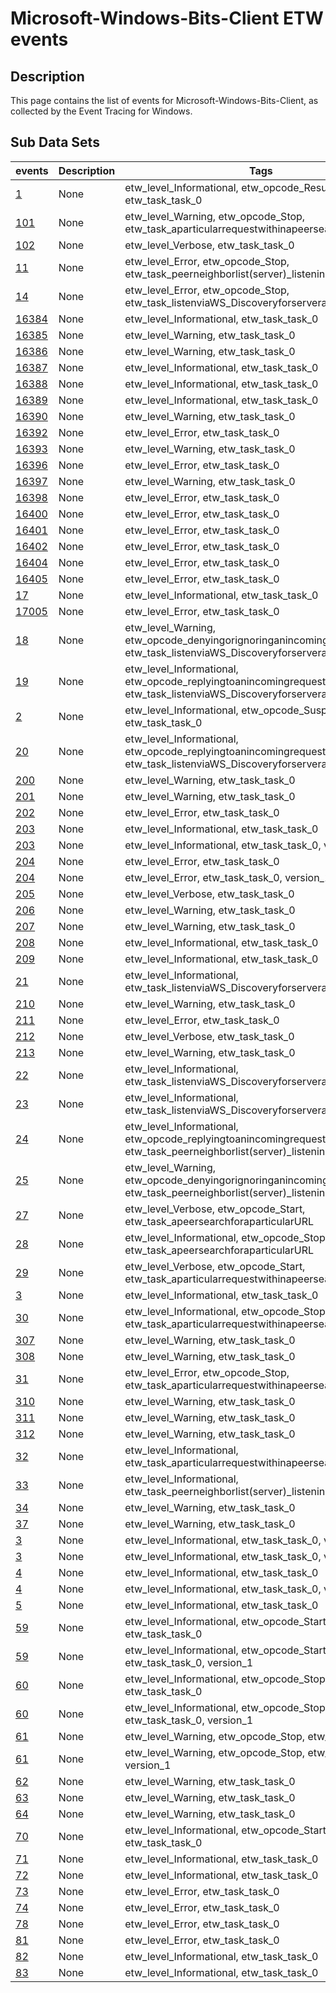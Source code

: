 # Microsoft-Windows-Bits-Client ETW events

## Description
This page contains the list of events for Microsoft-Windows-Bits-Client, as collected by the Event Tracing for Windows.

## Sub Data Sets
|events|Description|Tags|
|---|---|---|
|[1](events/event-1.md)|None|etw_level_Informational, etw_opcode_Resume, etw_task_task_0|
|[101](events/event-101.md)|None|etw_level_Warning, etw_opcode_Stop, etw_task_aparticularrequestwithinapeersearch|
|[102](events/event-102.md)|None|etw_level_Verbose, etw_task_task_0|
|[11](events/event-11.md)|None|etw_level_Error, etw_opcode_Stop, etw_task_peerneighborlist(server)_listeningforclients|
|[14](events/event-14.md)|None|etw_level_Error, etw_opcode_Stop, etw_task_listenviaWS_Discoveryforserverannouncements|
|[16384](events/event-16384.md)|None|etw_level_Informational, etw_task_task_0|
|[16385](events/event-16385.md)|None|etw_level_Warning, etw_task_task_0|
|[16386](events/event-16386.md)|None|etw_level_Warning, etw_task_task_0|
|[16387](events/event-16387.md)|None|etw_level_Informational, etw_task_task_0|
|[16388](events/event-16388.md)|None|etw_level_Informational, etw_task_task_0|
|[16389](events/event-16389.md)|None|etw_level_Informational, etw_task_task_0|
|[16390](events/event-16390.md)|None|etw_level_Warning, etw_task_task_0|
|[16392](events/event-16392.md)|None|etw_level_Error, etw_task_task_0|
|[16393](events/event-16393.md)|None|etw_level_Warning, etw_task_task_0|
|[16396](events/event-16396.md)|None|etw_level_Error, etw_task_task_0|
|[16397](events/event-16397.md)|None|etw_level_Warning, etw_task_task_0|
|[16398](events/event-16398.md)|None|etw_level_Error, etw_task_task_0|
|[16400](events/event-16400.md)|None|etw_level_Error, etw_task_task_0|
|[16401](events/event-16401.md)|None|etw_level_Error, etw_task_task_0|
|[16402](events/event-16402.md)|None|etw_level_Error, etw_task_task_0|
|[16404](events/event-16404.md)|None|etw_level_Error, etw_task_task_0|
|[16405](events/event-16405.md)|None|etw_level_Error, etw_task_task_0|
|[17](events/event-17.md)|None|etw_level_Informational, etw_task_task_0|
|[17005](events/event-17005.md)|None|etw_level_Error, etw_task_task_0|
|[18](events/event-18.md)|None|etw_level_Warning, etw_opcode_denyingorignoringanincomingpacket, etw_task_listenviaWS_Discoveryforserverannouncements|
|[19](events/event-19.md)|None|etw_level_Informational, etw_opcode_replyingtoanincomingrequest, etw_task_listenviaWS_Discoveryforserverannouncements|
|[2](events/event-2.md)|None|etw_level_Informational, etw_opcode_Suspend, etw_task_task_0|
|[20](events/event-20.md)|None|etw_level_Informational, etw_opcode_replyingtoanincomingrequest, etw_task_listenviaWS_Discoveryforserverannouncements|
|[200](events/event-200.md)|None|etw_level_Warning, etw_task_task_0|
|[201](events/event-201.md)|None|etw_level_Warning, etw_task_task_0|
|[202](events/event-202.md)|None|etw_level_Error, etw_task_task_0|
|[203](events/event-203.md)|None|etw_level_Informational, etw_task_task_0|
|[203](events/event-203_v1.md)|None|etw_level_Informational, etw_task_task_0, version_1|
|[204](events/event-204.md)|None|etw_level_Error, etw_task_task_0|
|[204](events/event-204_v1.md)|None|etw_level_Error, etw_task_task_0, version_1|
|[205](events/event-205.md)|None|etw_level_Verbose, etw_task_task_0|
|[206](events/event-206.md)|None|etw_level_Warning, etw_task_task_0|
|[207](events/event-207.md)|None|etw_level_Warning, etw_task_task_0|
|[208](events/event-208.md)|None|etw_level_Informational, etw_task_task_0|
|[209](events/event-209.md)|None|etw_level_Informational, etw_task_task_0|
|[21](events/event-21.md)|None|etw_level_Informational, etw_task_listenviaWS_Discoveryforserverannouncements|
|[210](events/event-210.md)|None|etw_level_Warning, etw_task_task_0|
|[211](events/event-211.md)|None|etw_level_Error, etw_task_task_0|
|[212](events/event-212.md)|None|etw_level_Verbose, etw_task_task_0|
|[213](events/event-213.md)|None|etw_level_Warning, etw_task_task_0|
|[22](events/event-22.md)|None|etw_level_Informational, etw_task_listenviaWS_Discoveryforserverannouncements|
|[23](events/event-23.md)|None|etw_level_Informational, etw_task_listenviaWS_Discoveryforserverannouncements|
|[24](events/event-24.md)|None|etw_level_Informational, etw_opcode_replyingtoanincomingrequest, etw_task_peerneighborlist(server)_listeningforclients|
|[25](events/event-25.md)|None|etw_level_Warning, etw_opcode_denyingorignoringanincomingpacket, etw_task_peerneighborlist(server)_listeningforclients|
|[27](events/event-27.md)|None|etw_level_Verbose, etw_opcode_Start, etw_task_apeersearchforaparticularURL|
|[28](events/event-28.md)|None|etw_level_Informational, etw_opcode_Stop, etw_task_apeersearchforaparticularURL|
|[29](events/event-29.md)|None|etw_level_Verbose, etw_opcode_Start, etw_task_aparticularrequestwithinapeersearch|
|[3](events/event-3.md)|None|etw_level_Informational, etw_task_task_0|
|[30](events/event-30.md)|None|etw_level_Informational, etw_opcode_Stop, etw_task_aparticularrequestwithinapeersearch|
|[307](events/event-307.md)|None|etw_level_Warning, etw_task_task_0|
|[308](events/event-308.md)|None|etw_level_Warning, etw_task_task_0|
|[31](events/event-31.md)|None|etw_level_Error, etw_opcode_Stop, etw_task_aparticularrequestwithinapeersearch|
|[310](events/event-310.md)|None|etw_level_Warning, etw_task_task_0|
|[311](events/event-311.md)|None|etw_level_Warning, etw_task_task_0|
|[312](events/event-312.md)|None|etw_level_Warning, etw_task_task_0|
|[32](events/event-32.md)|None|etw_level_Informational, etw_task_aparticularrequestwithinapeersearch|
|[33](events/event-33.md)|None|etw_level_Informational, etw_task_peerneighborlist(server)_listeningforclients|
|[34](events/event-34.md)|None|etw_level_Warning, etw_task_task_0|
|[37](events/event-37.md)|None|etw_level_Warning, etw_task_task_0|
|[3](events/event-3_v1.md)|None|etw_level_Informational, etw_task_task_0, version_1|
|[3](events/event-3_v2.md)|None|etw_level_Informational, etw_task_task_0, version_2|
|[4](events/event-4.md)|None|etw_level_Informational, etw_task_task_0|
|[4](events/event-4_v1.md)|None|etw_level_Informational, etw_task_task_0, version_1|
|[5](events/event-5.md)|None|etw_level_Informational, etw_task_task_0|
|[59](events/event-59.md)|None|etw_level_Informational, etw_opcode_Start, etw_task_task_0|
|[59](events/event-59_v1.md)|None|etw_level_Informational, etw_opcode_Start, etw_task_task_0, version_1|
|[60](events/event-60.md)|None|etw_level_Informational, etw_opcode_Stop, etw_task_task_0|
|[60](events/event-60_v1.md)|None|etw_level_Informational, etw_opcode_Stop, etw_task_task_0, version_1|
|[61](events/event-61.md)|None|etw_level_Warning, etw_opcode_Stop, etw_task_task_0|
|[61](events/event-61_v1.md)|None|etw_level_Warning, etw_opcode_Stop, etw_task_task_0, version_1|
|[62](events/event-62.md)|None|etw_level_Warning, etw_task_task_0|
|[63](events/event-63.md)|None|etw_level_Warning, etw_task_task_0|
|[64](events/event-64.md)|None|etw_level_Warning, etw_task_task_0|
|[70](events/event-70.md)|None|etw_level_Informational, etw_opcode_Start, etw_task_task_0|
|[71](events/event-71.md)|None|etw_level_Informational, etw_task_task_0|
|[72](events/event-72.md)|None|etw_level_Informational, etw_task_task_0|
|[73](events/event-73.md)|None|etw_level_Error, etw_task_task_0|
|[74](events/event-74.md)|None|etw_level_Error, etw_task_task_0|
|[78](events/event-78.md)|None|etw_level_Error, etw_task_task_0|
|[81](events/event-81.md)|None|etw_level_Error, etw_task_task_0|
|[82](events/event-82.md)|None|etw_level_Informational, etw_task_task_0|
|[83](events/event-83.md)|None|etw_level_Informational, etw_task_task_0|
